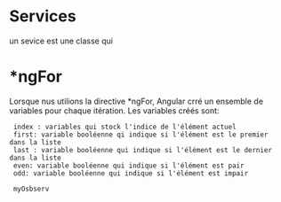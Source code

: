 # Services

un sevice est une classe qui 
# *ngFor
 Lorsque nus utilions la directive *ngFor, Angular crré un ensemble de variables pour chaque itération. Les variables créés sont: 
     
     index : variables qui stock l'indice de l'élément actuel 
     first: variable booléenne qi indique si l'élément est le premier  dans la liste 
     last : variable booléenne qui indique si l'élément est le dernier dans la liste
     even: variable booléenne qui indique si l'élément est pair
     odd: variable booléenne qui indique si l'élément est impair

     myOsbserv